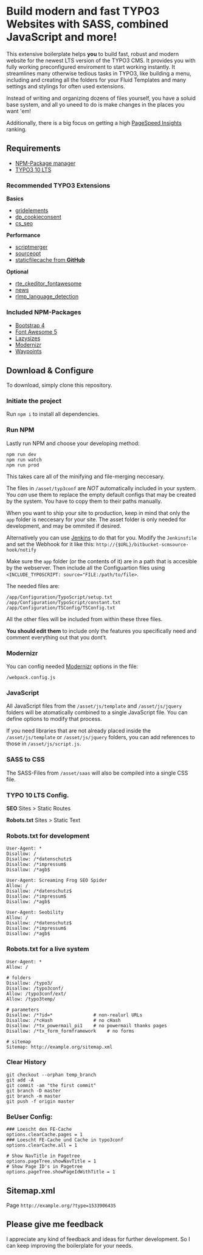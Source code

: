 # Build modern and fast TYPO3 Websites with SASS, combined JavaScript and more!

This extensive boilerplate helps **you** to build fast, robust and modern website for the newest LTS version of the TYPO3 CMS. It provides you with fully working preconfigured enviroment to start working instantly. It streamlines many otherwise tedious tasks in TYPO3, like building a menu, including and creating all the folders for your Fluid Templates and many settings and stylings for often used extensions. 

Instead of writing and organizing dozens of files yourself, you have a soluid base system, and all yo uneed to do is make changes in the places you want 'em!

Additionally, there is a big focus on getting a high [PageSpeed Insights](https://developers.google.com/speed/pagespeed/insights/) ranking.  

## Requirements
- [NPM-Package manager](https://nodejs.org/)
- [TYPO3 10 LTS](https://typo3.org/download/)

### Recommended TYPO3 Extensions
**Basics**
- [gridelements](https://extensions.typo3.org/extension/gridelements/)
- [dp_cookieconsent](https://github.com/DirkPersky/typo3-dp_cookieconsent)
- [cs_seo](https://extensions.typo3.org/extension/cs_seo/)

**Performance**
- [scriptmerger](https://extensions.typo3.org/extension/scriptmerger/)
- [sourceopt](https://extensions.typo3.org/extension/sourceopt/)
- [staticfilecache from **GitHub**](https://github.com/lochmueller/staticfilecache/)

**Optional**
- [rte_ckeditor_fontawesome](https://github.com/DirkPersky/typo3-rte-ckeditor-fontawesome)
- [news](https://extensions.typo3.org/extension/news/)
- [rlmp_language_detection](https://extensions.typo3.org/extension/rlmp_language_detection/)


### Included NPM-Packages
- [Bootstrap 4](http://getbootstrap.com/)
- [Font Awesome 5](https://fontawesome.com/)
- [Lazysizes](https://github.com/aFarkas/lazysizes)
- [Modernizr](https://modernizr.com)
- [Waypoints](http://imakewebthings.com/waypoints/)

## Download & Configure
To download, simply clone this repository.

### Initiate the project
Run `npm i` to install all dependencies.

### Run NPM
Lastly run NPM and choose your developing method:
```
npm run dev
npm run watch
npm run prod
```

This takes care all of the minifying and file-merging neccesary.

The files in `/asset/typ3conf` are *NOT* automatically included in your system. You *can* use them to replace the empty default configs that may be created by the system. You have to copy them to their paths manually.

When you want to ship your site to production, keep in mind that only the `app` folder is neccesary for your site. The asset folder is only needed for development, and may be ommited if desired. 

Alternatively you can use [Jenkins](https://jenkins.io/) to do that for you. Modify the `Jenkinsfile` and set the Webhook for it like this: `http://{$URL}/bitbucket-scmsource-hook/notify`

Make sure the `app` folder (or the contents of it) are in a path that is accesible by the webserver. Then include all the Configuartion files using `<INCLUDE_TYPOSCRIPT: source="FILE:/path/to/file>`.

The needed files are:
```
/app/Configuration/TypoScript/setup.txt
/app/Configuration/TypoScript/constant.txt
/app/Configuration/TSConfig/TSConfig.txt
```
All the other files will be included from within these three files.

**You should edit them** to include only the features you specifically need and comment everything out that you dont't.

### Modernizr
You can config needed [Modernizr](https://modernizr.com/) options in the file:
```
/webpack.config.js
```

### JavaScript
All JavaScript files from the `/asset/js/template` and `/asset/js/jquery` folders will be atomatically combined to a single JavaScript file. You can define options to modify that process.

If you need libraries that are not already placed inside the `/asset/js/template` or `/asset/js/jquery` folders, you can add references to those in `/asset/js/script.js`.

### SASS to CSS
The SASS-Files from `/asset/saas` will also be compiled into a single CSS file.

### TYPO 10 LTS Config.

**SEO**
Sites > Static Routes

**Robots.txt**
Sites > Static Text

### Robots.txt for development
```
User-Agent: *
Disallow: /
Disallow: /*datenschutz$
Disallow: /*impressum$
Disallow: /*agb$

User-Agent: Screaming Frog SEO Spider
Allow: /
Disallow: /*datenschutz$
Disallow: /*impressum$
Disallow: /*agb$

User-Agent: Seobility
Allow: /
Disallow: /*datenschutz$
Disallow: /*impressum$
Disallow: /*agb$
```

### Robots.txt for a live system
```
User-Agent: *
Allow: /

# folders
Disallow: /typo3/
Disallow: /typo3conf/
Allow: /typo3conf/ext/
Allow: /typo3temp/

# parameters
Disallow: /*?id=*               # non-realurl URLs
Disallow: /*cHash               # no cHash
Disallow: /*tx_powermail_pi1    # no powermail thanks pages
Disallow: /*tx_form_formframework    # no forms

# sitemap
Sitemap: http://example.org/sitemap.xml
```

### Clear History
```
git checkout --orphan temp_branch
git add -A
git commit -am "the first commit"
git branch -D master
git branch -m master
git push -f origin master
```

### BeUser Config:
```
### Loescht den FE-Cache
options.clearCache.pages = 1
### Loescht FE-Cache und Cache in typo3conf 
options.clearCache.all = 1

# Show NavTitle in Pagetree
options.pageTree.showNavTitle = 1
# Show Page ID's in Pagetree
options.pageTree.showPageIdWithTitle = 1
```

## Sitemap.xml
Page
```http://example.org/?type=1533906435```

## Please give me feedback

I appreciate any kind of feedback and ideas for further development. So I can keep improving the boilerplate for your needs.
